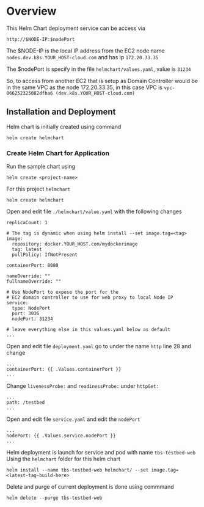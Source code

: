 # Overview

This Helm Chart deployment service can be access via 
```
http://$NODE-IP:$nodePort
```
The $NODE-IP is the local IP address from the EC2 node 
name `nodes.dev.k8s.YOUR_HOST-cloud.com` and has ip `172.20.33.35`

The $nodePort is specify in the file `helmchart/values.yaml`, value is `31234`

So, to access from another EC2 that is setup as Domain Controller would be in the
same VPC as the node 172.20.33.35, in this case VPC is `vpc-066252325082dfba6 (dev.k8s.YOUR_HOST-cloud.com)`


## Installation and Deployment
Helm chart is initially created using command 
```
helm create helmchart
```

### Create Helm Chart for Application

Run the sample chart using

```
helm create <project-name>
```

For this project `helmchart`

```
helm create helmchart
```

Open and edit file `./helmchart/value.yaml` with the following changes

```
replicaCount: 1 

# The tag is dynamic when using helm install --set image.tag=<tag>
image:
  repository: docker.YOUR_HOST.com/mydockerimage
  tag: latest  
  pullPolicy: IfNotPresent

containerPort: 8080

nameOverride: ""
fullnameOverride: ""

# Use NodePort to expose the port for the 
# EC2 domain controller to use for web proxy to local Node IP
service:
  type: NodePort 
  port: 3036
  nodePort: 31234
  
# leave everything else in this values.yaml below as default
...
```

Open and edit file `deployment.yaml` go to under the name `http` line 28 and change 

```
...
containerPort: {{ .Values.containerPort }}
...
```

Change `livenessProbe:` and `readinessProbe:` under `httpGet:`

```
...
path: /testbed 
...
```

Open and edit file `service.yaml` and edit the `nodePort`

```
...
nodePort: {{ .Values.service.nodePort }}
...
```

Helm deployment is launch for service and pod with name `tbs-testbed-web`
Using the `helmchart` folder for this helm chart

```
helm install --name tbs-testbed-web helmchart/ --set image.tag=<latest-tag-build-here>
```

Delete and purge of current deployment is done using commmand

```
helm delete --purge tbs-testbed-web
```